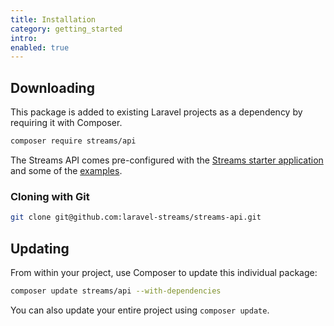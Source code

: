 ```yaml
---
title: Installation
category: getting_started
intro:
enabled: true
---
```


## Downloading

This package is added to existing Laravel projects as a dependency by requiring it with Composer.

```bash
composer require streams/api
```

The Streams API comes pre-configured with the [Streams starter application](/docs/installation) and some of the [examples](/docs/examples).

### Cloning with Git

```bash
git clone git@github.com:laravel-streams/streams-api.git
```

## Updating

From within your project, use Composer to update this individual package:

```bash
composer update streams/api --with-dependencies
```

You can also update your entire project using `composer update`.
